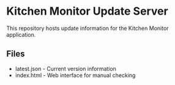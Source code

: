 # Kitchen Monitor Update Server 
 
This repository hosts update information for the Kitchen Monitor application. 
 
## Files 
- latest.json - Current version information 
- index.html - Web interface for manual checking 
